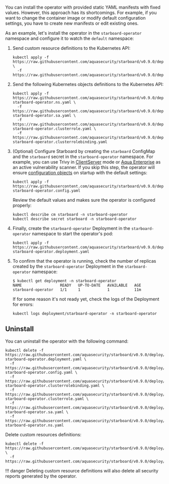 You can install the operator with provided static YAML manifests with fixed
values. However, this approach has its shortcomings. For example, if you want to
change the container image or modify default configuration settings, you have
to create new manifests or edit existing ones.

As an example, let's install the operator in the `starboard-operator` namespace and configure it to
watch the `default` namespace:

1. Send custom resource definitions to the Kubernetes API:
   ```
   kubectl apply -f https://raw.githubusercontent.com/aquasecurity/starboard/v0.9.0/deploy/crd/vulnerabilityreports.crd.yaml \
     -f https://raw.githubusercontent.com/aquasecurity/starboard/v0.9.0/deploy/crd/configauditreports.crd.yaml
   ```
2. Send the following Kubernetes objects definitions to the Kubernetes API:
   ```
   kubectl apply -f https://raw.githubusercontent.com/aquasecurity/starboard/v0.9.0/deploy/static/01-starboard-operator.ns.yaml \
     -f https://raw.githubusercontent.com/aquasecurity/starboard/v0.9.0/deploy/static/02-starboard-operator.sa.yaml \
     -f https://raw.githubusercontent.com/aquasecurity/starboard/v0.9.0/deploy/static/03-starboard-operator.clusterrole.yaml \
     -f https://raw.githubusercontent.com/aquasecurity/starboard/v0.9.0/deploy/static/04-starboard-operator.clusterrolebinding.yaml
   ```
3. (Optional) Configure Starboard by creating the `starboard` ConfigMap and the `starboard` secret in
   the `starboard-operator` namespace. For example, you can use Trivy
   in [ClientServer](./../../integrations/vulnerability-scanners/trivy.md#clientserver) mode or
   [Aqua Enterprise](./../../integrations/vulnerability-scanners/aqua-enterprise.md) as an active vulnerability scanner.
   If you skip this step, the operator will ensure [configuration objects](./../../settings.md)
   on startup with the default settings:
   ```
   kubectl apply -f https://raw.githubusercontent.com/aquasecurity/starboard/v0.9.0/deploy/static/05-starboard-operator.config.yaml
   ```
   Review the default values and makes sure the operator is configured properly:
   ```
   kubectl describe cm starboard -n starboard-operator
   kubectl describe secret starboard -n starboard-operator
   ```
4. Finally, create the `starboard-operator` Deployment in the `starboard-operator`
   namespace to start the operator's pod:
   ```
   kubectl apply -f https://raw.githubusercontent.com/aquasecurity/starboard/v0.9.0/deploy/static/06-starboard-operator.deployment.yaml
   ```
5. To confirm that the operator is running, check the number of replicas created by
   the `starboard-operator` Deployment in the `starboard-operator` namespace:
   ```console
   $ kubectl get deployment -n starboard-operator
   NAME                 READY   UP-TO-DATE   AVAILABLE   AGE
   starboard-operator   1/1     1            1           11m
   ```
   If for some reason it's not ready yet, check the logs of the Deployment for
   errors:
   ```
   kubectl logs deployment/starboard-operator -n starboard-operator
   ```

## Uninstall

You can uninstall the operator with the following command:

```
kubectl delete -f https://raw.githubusercontent.com/aquasecurity/starboard/v0.9.0/deploy/static/06-starboard-operator.deployment.yaml \
  -f https://raw.githubusercontent.com/aquasecurity/starboard/v0.9.0/deploy/static/05-starboard-operator.config.yaml \
  -f https://raw.githubusercontent.com/aquasecurity/starboard/v0.9.0/deploy/static/04-starboard-operator.clusterrolebinding.yaml \
  -f https://raw.githubusercontent.com/aquasecurity/starboard/v0.9.0/deploy/static/03-starboard-operator.clusterrole.yaml \
  -f https://raw.githubusercontent.com/aquasecurity/starboard/v0.9.0/deploy/static/02-starboard-operator.sa.yaml \
  -f https://raw.githubusercontent.com/aquasecurity/starboard/v0.9.0/deploy/static/01-starboard-operator.ns.yaml
```

Delete custom resources definitions:

```
kubectl delete -f https://raw.githubusercontent.com/aquasecurity/starboard/v0.9.0/deploy/crd/vulnerabilityreports.crd.yaml \
  -f https://raw.githubusercontent.com/aquasecurity/starboard/v0.9.0/deploy/crd/configauditreports.crd.yaml
```

!!! danger
    Deleting custom resource definitions will also delete all security reports generated by the operator.
